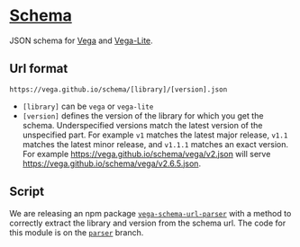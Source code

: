 # [Schema](https://github.com/vega/schema)

JSON schema for [Vega](https://vega.github.io/schema/vega/v5.json) and [Vega-Lite](https://vega.github.io/schema/vega-lite/v5.json).

## Url format

```
https://vega.github.io/schema/[library]/[version].json
```

* `[library]` can be `vega` or `vega-lite`
* `[version]` defines the version of the library for which you get the schema. Underspecified versions match the latest version of the unspecified part. For example `v1` matches the latest major release, `v1.1` matches the latest minor release, and `v1.1.1` matches an exact version. For example https://vega.github.io/schema/vega/v2.json will serve https://vega.github.io/schema/vega/v2.6.5.json.

## Script

We are releasing an npm package [`vega-schema-url-parser`](https://www.npmjs.com/package/vega-schema-url-parser) with a method to correctly extract the library and version from the schema url. The code for this module is on the [`parser`](https://github.com/vega/schema/tree/parser) branch.
